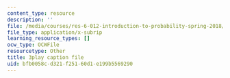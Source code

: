 ```yaml
---
content_type: resource
description: ''
file: /media/courses/res-6-012-introduction-to-probability-spring-2018/bfb0058cd321f25160d1e199b5569290_r_rzDNLODQw.srt
file_type: application/x-subrip
learning_resource_types: []
ocw_type: OCWFile
resourcetype: Other
title: 3play caption file
uid: bfb0058c-d321-f251-60d1-e199b5569290
---
```


